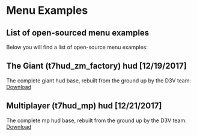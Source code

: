 # Menu Examples

## List of open-sourced menu examples
Below you will find a list of open-source menu examples:

## The Giant (t7hud_zm_factory) hud [12/19/2017]
The complete giant hud base, rebuilt from the ground up by the D3V team: [Download](https://mega.nz/#!xJACyTbQ!5Z6IwYW_n5rl_vkZMLgvXJJSS-ixcCSA78HmJ-GjcAI)
## Multiplayer (t7hud_mp) hud [12/21/2017]
The complete mp hud base, rebuilt from the ground up by the D3V team: [Download](https://mega.nz/#!AcRgGQrS!oJV3EhEZDWOt0jt6WKMO6mHKjXIcHK7f6vjmygeQhPs)